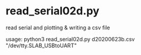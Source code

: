 # read_serial02d.py
read serial and plotting & writing a csv file


usage: python3 read_serial02d.py d20200623b.csv "/dev/tty.SLAB_USBtoUART"
